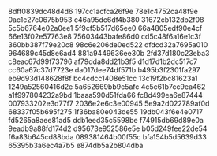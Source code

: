 8dff0839dc48d4d6
197cc1acfca26f9e
78e1c4752ca48f9e
0ac1c27c0675b953
c46a95dc6df4b380
31672cb132db2f08
5c5b6764e02a0ee1
5f9cf5b517d65ee0
66a4805edf90e4cf
66e13f02e57763e8
75603443bafe86d0
cd5c48f6a16e1c3f
360bb387f79e20c8
98c6e206de0ed522
dfdcd32a7695a010
964689c45d8e6ad4
881a9449636ee30b
2fd37d180c23eba3
c8eac67d99f73796
af79dda8dd21b3f5
d1d17d1b2dc517c7
cc60a67c37d7723e
da017dee74df571b
b495b3f2301fa297
eb9d93d148628f8f
bc4cdcc1408e51cc
13c19f2bc81623a1
1249a52560416d2e
5a652669bb9e5afc
4c5c61b7cc9ea462
a1f997804232a9bd
1baaa590d51fda66
fc8d499ea6e87444
007933202e3d77f7
2036e2e6c3e00945
5e9a2d022789af0d
68337f05b695f275
1f36ba80e043de55
19db043f6e4e0717
fd5265a8aee81ad5
ddb1eed35c5598be
f74915db69d89e0a
9eadb9a88fd174d2
d95673e952586e5e
b05d249fee22de54
f6a83b645cd88bda
089381464b00f55c
bfa154b5d5639d33
65395b3a6ec4a7b5
e874db5a2b804dba
